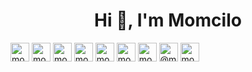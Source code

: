 <h1 align="center">Hi 👋, I'm Momcilo</h1>
<a href="https://codepen.io/momciloo" target="blank"><img align="center" src="https://cdn.jsdelivr.net/npm/simple-icons@3.0.1/icons/codepen.svg" alt="momciloo" height="30" width="30" /></a>
<a href="https://dev.to/momciloo" target="blank"><img align="center" src="https://cdn.jsdelivr.net/npm/simple-icons@3.0.1/icons/dev-dot-to.svg" alt="momciloo" height="30" width="30" /></a>
<a href="https://twitter.com/momciloo" target="blank"><img align="center" src="https://cdn.jsdelivr.net/npm/simple-icons@3.0.1/icons/twitter.svg" alt="momciloo" height="30" width="30" /></a>
<a href="https://linkedin.com/in/momciloo" target="blank"><img align="center" src="https://cdn.jsdelivr.net/npm/simple-icons@3.0.1/icons/linkedin.svg" alt="momciloo" height="30" width="30" /></a>
<a href="https://fb.com/momciloo" target="blank"><img align="center" src="https://cdn.jsdelivr.net/npm/simple-icons@3.0.1/icons/facebook.svg" alt="momciloo" height="30" width="30" /></a>
<a href="https://instagram.com/momcilopopov" target="blank"><img align="center" src="https://cdn.jsdelivr.net/npm/simple-icons@3.0.1/icons/instagram.svg" alt="momcilopopov" height="30" width="30" /></a>
<a href="https://dribbble.com/momciloo" target="blank"><img align="center" src="https://cdn.jsdelivr.net/npm/simple-icons@3.0.1/icons/dribbble.svg" alt="momciloo" height="30" width="30" /></a>
<a href="https://medium.com/@momciloo" target="blank"><img align="center" src="https://cdn.jsdelivr.net/npm/simple-icons@3.0.1/icons/medium.svg" alt="@momciloo" height="30" width="30" /></a>
<a href="https://www.youtube.com/c/momciloo" target="blank"><img align="center" src="https://cdn.jsdelivr.net/npm/simple-icons@3.0.1/icons/youtube.svg" alt="momciloo" height="30" width="30" /></a>
</p>
